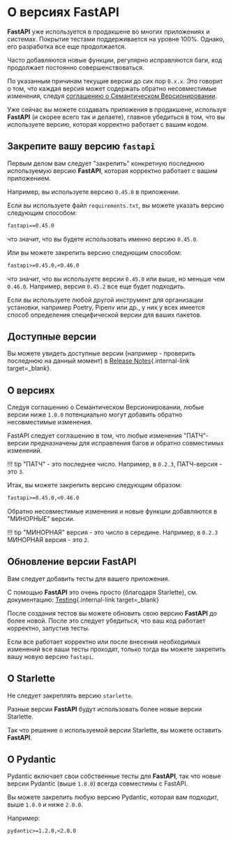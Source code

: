 # О версиях FastAPI

**FastAPI** уже используется в продакшене во многих приложениях и системах. Покрытие тестами поддерживается на уровне 100%. Однако, его разработка все еще продолжается.

Часто добавляются новые функции, регулярно исправляются баги, код продолжает постоянно совершенствоваться.

По указанным причинам текущие версии до сих пор `0.x.x`. Это говорит о том, что каждая версия может содержать обратно несовместимые изменения, следуя <a href="https://semver.org/" class="external-link" target="_blank">соглашению о Семантическом Версионировании</a>.

Уже сейчас вы можете создавать приложения в продакшене, используя **FastAPI**  (и скорее всего так и делаете), главное убедиться в том, что вы используете версию, которая корректно работает с вашим кодом.

## Закрепите вашу версию `fastapi`

Первым делом вам следует "закрепить" конкретную последнюю используемую версию **FastAPI**, которая корректно работает с вашим приложением.

Например, вы используете версию `0.45.0` в приложении.

Если вы используете файл `requirements.txt`, вы можете указать версию следующим способом:

```txt
fastapi==0.45.0
```

что значит, что вы будете использовать именно версию `0.45.0`.

Или вы можете закрепить версию следующим способом:

```txt
fastapi>=0.45.0,<0.46.0
```

что значит, что вы используете версии `0.45.0` или выше, но меньше чем `0.46.0`. Например, версия `0.45.2` все еще будет подходить.

Если вы используете любой другой инструмент для организации установки, например Poetry, Pipenv или др., у них у всех имеется способ определения специфической версии для ваших пакетов.

## Доступные версии

Вы можете увидеть доступные версии (например - проверить последнюю на данный момент) в [Release Notes](../release-notes.md){.internal-link target=_blank}.

## О версиях

Следуя соглашению о Семантическом Версионировании, любые версии ниже `1.0.0` потенциально могут добавить обратно несовместимые изменения.

FastAPI следует соглашению в том, что любые изменения "ПАТЧ"-версии предназначены для исправления багов и обратно совместимых изменений.

!!! tip
    "ПАТЧ" - это последнее число. Например, в `0.2.3`, ПАТЧ-версия - это `3`.

Итак, вы можете закрепить версию следующим образом:

```txt
fastapi>=0.45.0,<0.46.0
```

Обратно несовместимые изменения и новые функции добавляются в "МИНОРНЫЕ" версии.

!!! tip
    "МИНОРНАЯ" версия - это число в середине. Например, в `0.2.3` МИНОРНАЯ версия - это `2`.

## Обновление версии FastAPI

Вам следует добавить тесты для вашего приложения.

С помощью **FastAPI** это очень просто (благодаря Starlette), см. документацию: [Testing](../tutorial/testing.md){.internal-link target=_blank}

После создания тестов вы можете обновить свою версию **FastAPI** до более новой. После это следует убедиться, что ваш код работает корректно, запустив тесты.

Если все работает корректно или после внесения необходимых изменений все ваши тесты проходят, только тогда вы можете закрепить вашу новую версию `fastapi`.

## О Starlette

Не следует закреплять версию `starlette`.

Разные версии **FastAPI** будут использовать более новые версии Starlette.

Так что решение о используемой версии Starlette, вы можете оставить **FastAPI**.

## О Pydantic

Pydantic включает свои собственные тесты для **FastAPI**, так что новые версии Pydantic (выше `1.0.0`) всегда совместимы с FastAPI.

Вы можете закрепить любую версию Pydantic, которая вам подходит, выше `1.0.0` и ниже `2.0.0`.

Например:

```txt
pydantic>=1.2.0,<2.0.0
```
